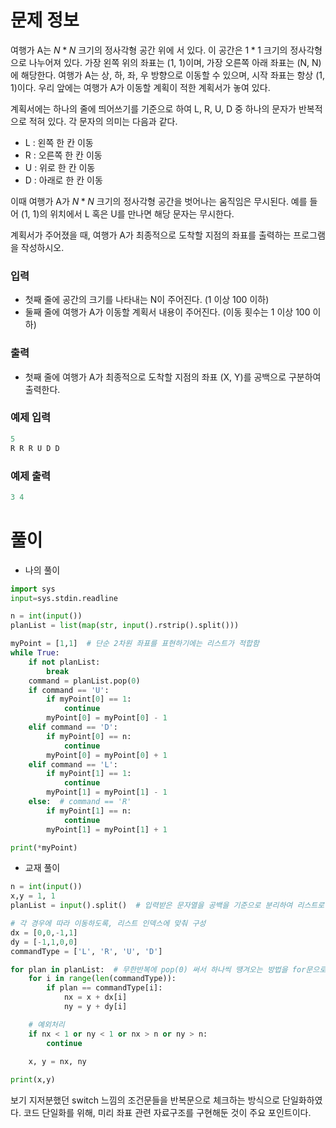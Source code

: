 # 문제 정보

여행가 A는 $N*N$ 크기의 정사각형 공간 위에 서 있다. 이 공간은 $1*1$ 크기의 정사각형으로 나누어져 있다. 가장 왼쪽 위의 좌표는 (1, 1)이며, 가장 오른쪽 아래 좌표는 (N, N)에 해당한다. 여행가 A는 상, 하, 좌, 우 방향으로 이동할 수 있으며, 시작 좌표는 항상 (1, 1)이다. 우리 앞에는 여행가 A가 이동할 계획이 적한 계획서가 놓여 있다.

계획서에는 하나의 줄에 띄어쓰기를 기준으로 하여 L, R, U, D 중 하나의 문자가 반복적으로 적혀 있다. 각 문자의 의미는 다음과 같다.

- L : 왼쪽 한 칸 이동
- R : 오른쪽 한 칸 이동
- U : 위로 한 칸 이동
- D : 아래로 한 칸 이동

이때 여행가 A가 $N*N$ 크기의 정사각형 공간을 벗어나는 움직임은 무시된다. 예를 들어 (1, 1)의 위치에서 L 혹은 U를 만나면 해당 문자는 무시한다. 

계획서가 주어졌을 때, 여행가 A가 최종적으로 도착할 지점의 좌표를 출력하는 프로그램을 작성하시오.

### 입력

- 첫째 줄에 공간의 크기를 나타내는 N이 주어진다. (1 이상 100 이하)
- 둘째 줄에 여행가 A가 이동할 계획서 내용이 주어진다. (이동 횟수는 1 이상 100 이하)

### 출력

- 첫째 줄에 여행가 A가 최종적으로 도착할 지점의 좌표 (X, Y)를 공백으로 구분하여 출력한다.

### 예제 입력

```python
5
R R R U D D
```

### 예제 출력

```python
3 4
```

# 풀이

- 나의 풀이

```python
import sys
input=sys.stdin.readline

n = int(input())
planList = list(map(str, input().rstrip().split()))

myPoint = [1,1]  # 단순 2차원 좌표를 표현하기에는 리스트가 적합함
while True:
    if not planList:
        break
    command = planList.pop(0)
    if command == 'U':
        if myPoint[0] == 1:
            continue
        myPoint[0] = myPoint[0] - 1
    elif command == 'D':
        if myPoint[0] == n:
            continue
        myPoint[0] = myPoint[0] + 1
    elif command == 'L':
        if myPoint[1] == 1:
            continue
        myPoint[1] = myPoint[1] - 1
    else:  # command == 'R'
        if myPoint[1] == n:
            continue
        myPoint[1] = myPoint[1] + 1

print(*myPoint)
```

- 교재 풀이

```python
n = int(input())
x,y = 1, 1
planList = input().split()  # 입력받은 문자열을 공백을 기준으로 분리하여 리스트로 반환하는게 디폴트.

# 각 경우에 따라 이동하도록, 리스트 인덱스에 맞춰 구성
dx = [0,0,-1,1]
dy = [-1,1,0,0]
commandType = ['L', 'R', 'U', 'D']

for plan in planList:  # 무한반복에 pop(0) 써서 하나씩 땡겨오는 방법을 for문으로 한 번에 처리 가능.
    for i in range(len(commandType)):
        if plan == commandType[i]:
            nx = x + dx[i]
            ny = y + dy[i]

    # 예외처리
    if nx < 1 or ny < 1 or nx > n or ny > n:
        continue
    
    x, y = nx, ny

print(x,y)
```

보기 지저분했던 switch 느낌의 조건문들을 반복문으로 체크하는 방식으로 단일화하였다. 코드 단일화를 위해, 미리 좌표 관련 자료구조를 구현해둔 것이 주요 포인트이다.